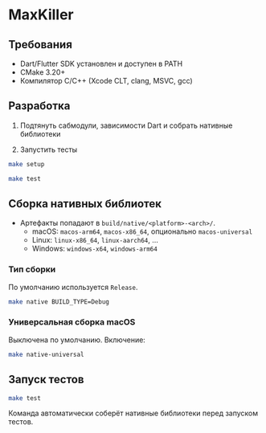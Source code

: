 # MaxKiller

## Требования

- Dart/Flutter SDK установлен и доступен в PATH
- CMake 3.20+
- Компилятор C/C++ (Xcode CLT, clang, MSVC, gcc)

## Разработка

1) Подтянуть сабмодули, зависимости Dart и собрать нативные библиотеки

2) Запустить тесты

```bash
make setup

make test
```

## Сборка нативных библиотек

- Артефакты попадают в `build/native/<platform>-<arch>/`.
    - macOS: `macos-arm64`, `macos-x86_64`, опционально `macos-universal`
    - Linux: `linux-x86_64`, `linux-aarch64`, ...
    - Windows: `windows-x64`, `windows-arm64`

### Тип сборки

По умолчанию используется `Release`.

```bash
make native BUILD_TYPE=Debug
```

### Универсальная сборка macOS

Выключена по умолчанию. Включение:

```bash
make native-universal
```

## Запуск тестов

```bash
make test
```

Команда автоматически соберёт нативные библиотеки перед запуском тестов.